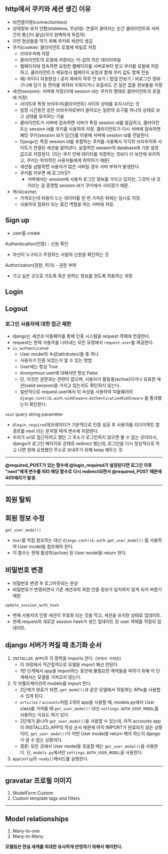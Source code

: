 ## http에서 쿠키와 세션 생긴 이유

- 비연결지향(connectionless)
- 상태정보 유지 안함(stateless, 무상태): 연결이 끊어지는 순간 클라이언트와 서버간의 통신이 끝남(각각 완벽하게 독립적)
- 이런 현상들을 막기 위해 쿠키와 세션이 생김
- 쿠키(cookie): 클라이언트 로컬에 파일로 저장
  - 브라우저에 저장
  - 클라이언트의 로컬에 저장되는 키-값의 작은 데이터파일
  - 웹페이지에 접속하면 요청한 웹페이지를 서버로부터 받고 쿠키를 로컬에 저장하고, 클라이언트가 재요청시 웹페이지 요청과 함께 쿠키 값도 함께 전송
  - 예) 아이디 자동완성 / 공지 메세지 하루 안 보기 / 팝업 안보기 / 비로그인 장바구니에 담기 등 편의를 위하되 지워지거나 유출되도 큰 일은 없을 정보들을 저장
- 세션(session): 서버에 저장(이때 session id는 쿠키의 형태로 클라이언트의 로컬에 저장)
  - 사이트와 특정 브라우저(클라이언트) 사이의 상태를 유지시키는 것
  - 일정 시간동안 같은 브라우저로부터 들어오는 일련의 요구를 하나의 상태로 보고 상태를 유지하는 기술
  - 클라이언트가 서버에 접속하면 서버가 특정 session id를 발급하고, 클라이언트는 session id를 쿠키를 사용하여 저장. 클라이언트가 다시 서버에 접속하면 해당 쿠키(session id가 담긴)를 이용해 서버에 session id를 전달한다.
  - Django는 특정 session id를 포함하는 쿠키를 사용해서 각각의 브라우저와 사이트가 연결된 세션을 알아낸다. 실질적인 session의 database에 기본 설정 값으로 저장된다. (이는 쿠키 안에 데이터를 저장하는 것보다 더 보안에 유리하고, 쿠키는 악의적인 사용자들에게 취약하기 때문)
  - 세션을 남발하면 사용자가 많은 서버일 경우 서버 부하가 발생한다.
  - 쿠키를 지우면 왜 로그아웃?
    - 서버에서는 session에 사용자 로그인 정보를 가지고 있지만, 그것이 내 것이라는 걸 증명할 session id가 쿠키에서 사라졌기 때문.
- 캐시(cache)
  - 가져오는데 비용이 드는 데이터를 한 번 가져온 뒤에는 임시로 저장.
  - 사용자의 컴퓨터 또는 중간 역할을 하는 서버에 저장.

## Sign up

- user를 create

Authentication(인증) - 신원 확인

- 자신이 누구라고 주장하는 사람의 신원을 확인하는 것

Authorization(권한, 허가) - 권한 부여

- 가고 싶은 곳으로 가도록 혹은 원하는 정보를 얻도록 허용하는 과정

## Login

## Logout

### 로그인 사용자에 대한 접근 제한

- django는 세션과 미들웨어를 통해 인증 시스템을 request 객체에 연결한다.
- request는 현재 사용자를 나타내는 모든 요청에서 `request.user`를 제공한다.
- `is_authenticated`
  - User model의 속성(attributes)들 중 하나.
  - 사용자가 인증 되었는지 알 수 있는 방법
  - User에는 항상 True
  - Anonymous user에 대해서만 항상 False
  - 단, 이것은 권한과는 관련이 없으며, 사용자가 활동중(active)이거나 유효한 세션(valid session)을 가지고 있는지도 확인하지 않는다.
  - 일반적으로 request.user에서 이 속성을 사용하여 미들웨어의 `django.contrib.auth.middleware.AuthenticationMiddleware` 를 통과했는지 확인한다.

`next` query string parameter

- `@login_required`데코레이터가 기본적으로 인증 성공 후 사용자를 리다이렉트 할 경로를 next 라는 문자열 매개 변수에 저장한다.
- 우리가 url로 접근하려고 했던 그 주소가 로그인하지 않으면 볼 수 없는 곳이라서, django가 로그인 페이지로 강제로 redirect 했는데, 로그인을 다시 정상적으로 하고 나면 원래 요청했던 주소로 보내주기 위해 keep 해두는 것.

------

**@required_POST가 있는 함수에 @login_required가 설정된다면 로그인 이후 "next"매개 변수를 따라 해당 함수로 다시 redirect되면서 @required_POST 때문에 405에러가 발생.**

------

## 회원 탈퇴

## 회원 정보 수정

`get_user_model()`

- `User`를 직접 참조하는 대신 `django.contrib.auth.get_user_model()` 를 사용하여  User model을 참조해야 한다.
- 이 함수는 현재 활성화(active) 된 User model을 return 한다.

## 비밀번호 변경

- 비밀번호 변경 후 로그아웃되는 현상
- 비밀번호가 변경되면서 기존 세션과의 회원 인증 정보가 일치하지 않게 되어 버렸기 때문.

`update_session_auth_hash`

- 현재 사용자의 인증 세션이 무효화 되는 것을 막고, 세션을 유지한 상태로 업데이트.
- 현재 request와 새로운 session hash가 생긴 업데이트 된 user 객체를 적절히 업데이트.

## django 서버가 켜질 때 초기화 순서

1. `INSTALLED_APPS`의 각 항목을 imports 한다. (`위에서 아래로`)
   - 이 과정에서 직간접적으로 모델을 import 해선 안된다.
   - 1번 단계에서 app을 import하는 동안에 불필요한 제약들을 피하기 위해 이 단계에서는 모델을 가져오지 않는다.
2. 각 어플리케이션의 models를 import 한다.
   - 2단계가 완료가 되면, `get_model()`과 같은 모델에서 작동하는 APIs를 사용할 수 있게 된다. 
   - `articles` / `accounts`처럼 2개의 app을 사용할 때, models.py에서 User class를 가져올 때 `get_user_model()` 대신 `settings.AUTH_USER_MODEL`를 사용하는 이유도 여기 있다.
   - 2단계가 끝나야 `get_user_model()`을 사용할 수 있는데, 아직 accounts app이 INSTALLED_APP의 작성 순서 때문에 아직 IMPORT가 완료되지 않은 상황이라, `get_user_model()`이 어떤 User model을 return 해야 하는지 django가 알 수 없는 상황이다.
   - 결론: 모든 곳에서 User model을 호출할 때는 `get_user_model()`을 사용한다. 단, `models.py`에서만 `settings.AUTH_USER_MODEL`을 사용한다.
3. `AppConfig`의 `ready()`메서드를 실행한다.

------

## gravatar 프로필 이미지

1. ModelForm Custom
2. Custom template tags and filters

------

## Model relationships

1. Many-to-one
2. Many-to-Many

**모델링은 현실 세계를 최대한 유사하게 반영하기 위해서 해야한다.**